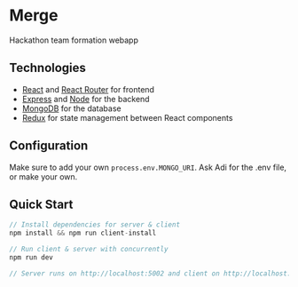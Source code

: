 # Merge

Hackathon team formation webapp

## Technologies

- [React](https://reactjs.org) and [React Router](https://reacttraining.com/react-router/) for frontend
- [Express](http://expressjs.com/) and [Node](https://nodejs.org/en/) for the backend
- [MongoDB](https://www.mongodb.com/) for the database
- [Redux](https://redux.js.org/basics/usagewithreact) for state management between React components

## Configuration

Make sure to add your own `process.env.MONGO_URI`.
Ask Adi for the .env file, or make your own.

## Quick Start

```javascript
// Install dependencies for server & client
npm install && npm run client-install

// Run client & server with concurrently
npm run dev

// Server runs on http://localhost:5002 and client on http://localhost:3000
```
